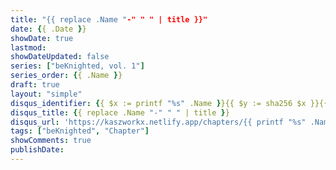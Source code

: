 ```yaml
---
title: "{{ replace .Name "-" " " | title }}"
date: {{ .Date }}
showDate: true
lastmod:
showDateUpdated: false
series: ["beKnighted, vol. 1"]
series_order: {{ .Name }}
draft: true
layout: "simple"
disqus_identifier: {{ $x := printf "%s" .Name }}{{ $y := sha256 $x }}{{ crypto.FNV32a $y }}
disqus_title: {{ replace .Name "-" " " | title }}
disqus_url: 'https://kaszworkx.netlify.app/chapters/{{ printf "%s" .Name | lower }}'
tags: ["beKnighted", "Chapter"]
showComments: true
publishDate:
---
```



